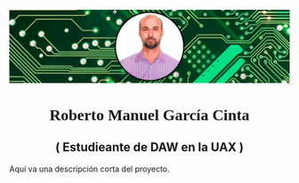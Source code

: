 ![Texto alternativo de la imagen](images/Cabecera.jpg)

<link rel="preconnect" href="https://fonts.googleapis.com">
<link rel="preconnect" href="https://fonts.gstatic.com" crossorigin>
<link href="https://fonts.googleapis.com/css2?family=Lugrasimo&display=swap" rel="stylesheet">

<style>
  h1 {
    font-family: "Lugrasimo", cursive;
  }
</style>

<h1 align="center">Roberto Manuel García Cinta</h1>

<h2 align="center">( Estudieante de DAW en la UAX )</h2>

Aquí va una descripción corta del proyecto.



<!--
**MrRobert1981/MrRobert1981** is a ✨ _special_ ✨ repository because its `README.md` (this file) appears on your GitHub profile.

Here are some ideas to get you started:

- 🔭 I’m currently working on ...
- 🌱 I’m currently learning ...
- 👯 I’m looking to collaborate on ...
- 🤔 I’m looking for help with ...
- 💬 Ask me about ...
- 📫 How to reach me: ...
- 😄 Pronouns: ...
- ⚡ Fun fact: ...
-->
